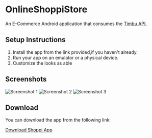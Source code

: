 <!DOCTYPE html>
<html lang="en">
<head>
    <meta charset="UTF-8">
    <meta name="viewport" content="width=device-width, initial-scale=1.0">

</head>
<body>
    <div class="container">
        <h1>OnlineShoppiStore</h1>
       <p>An E-Commerce Android application that consumes the <a href="https://docs.timbu.cloud/api/intro">Timbu API.</a></p>
        <h2>Setup Instructions</h2>
        <ol>
            <li>Install the app from the link provided,if you haven't already.</li>
            <li>Run your app on an emulator or a physical device.</li>
            <li>Customize the looks as able</li>
        </ol>
        <h2>Screenshots</h2>
        <img src="https://github.com/toby1907/OnlineShoppiStore/app/src/main/res/drawable/store1.jpg" alt="Screenshot 1"> 
       <img src="https://github.com/toby1907/OnlineShoppiStore/blob/main/app/src/main/res/drawable/store2.png" alt="Screenshot 2"> 
         <img src="https://github.com/toby1907/OnlineShoppiStore/blob/main/app/src/main/res/drawable/store3.png" alt="Screenshot 3"> 
        <!-- Add more screenshots as needed -->
        <h2>Download</h2>
        <p>You can download the app from the following link:</p>
        <a href="https://github.com/toby1907/OnlineShoppiStore/releases/tag/v1.0.0-alpha">Download Shoppi App</a>
</div>


</body>
</html>

